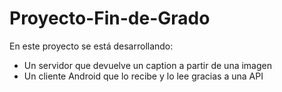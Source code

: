 # Proyecto-Fin-de-Grado
En este proyecto se está desarrollando:
- Un servidor que devuelve un caption a partir de una imagen
- Un cliente Android que lo recibe y lo lee gracias a una API
